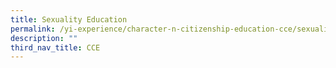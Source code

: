 ```yaml
---
title: Sexuality Education
permalink: /yi-experience/character-n-citizenship-education-cce/sexuality-education/
description: ""
third_nav_title: CCE
---
```

